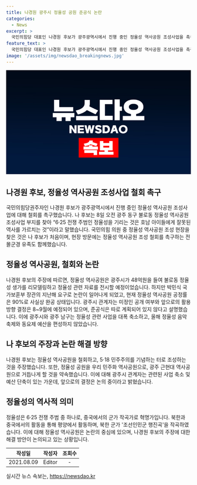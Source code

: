 ```yaml
---
title: 나경원 광주시 정율성 공원 준공식 논란
categories:
  - News
excerpt: >
  국민의힘당 대표인 나경원 후보가 광주광역시에서 진행 중인 정율성 역사공원 조성사업을 촉구하며 현장을 찾았다. 나 후보는 정율성을 북한과 중국에서의 군가 작곡가로 지목하고, 해당 사업을 민주화 역사공원으로 변경해야 한다고 주장했다. 정율성 역사공원은 사실상 완공 단계에 있으며, 논란 속에서도 광주시는 사업을 강행했지만, 광주시와 광주 남구는 정율성 관련 사업을 대폭 축소했다. 이에 대한 여론이 분분하며, 김오복씨와 나 후보 등의 주장이 충돌하고 있다.
feature_text: >
  국민의힘당 대표인 나경원 후보가 광주광역시에서 진행 중인 정율성 역사공원 조성사업을 촉구하며 현장을 찾았다. 나 후보는 정율성을 북한과 중국에서의 군가 작곡가로 지목하고, 해당 사업을 민주화 역사공원으로 변경해야 한다고 주장했다. 정율성 역사공원은 사실상 완공 단계에 있으며, 논란 속에서도 광주시는 사업을 강행했지만, 광주시와 광주 남구는 정율성 관련 사업을 대폭 축소했다. 이에 대한 여론이 분분하며, 김오복씨와 나 후보 등의 주장이 충돌하고 있다.
image: '/assets/img/newsdao_breakingnews.jpg'
---
```


<p><img src="/assets/img/newsdao_breakingnews.jpg" alt="koreaapp 속보" /></p>

<h2 data-ke-size="size26">나경원 후보, 정율성 역사공원 조성사업 철회 촉구</h2>

<p data-ke-size="size16">국민의힘당권주자인 나경원 후보가 광주광역시에서 진행 중인 정율성 역사공원 조성사업에 대해 철회를 촉구했습니다. 나 후보는 8일 오전 광주 동구 불로동 정율성 역사공원 조성사업 부지를 찾아 “6·25 전쟁 주범인 정율성을 기리는 것은 호남 아이들에게 잘못된 역사를 가르치는 것”이라고 말했습니다. 국민의힘 의원 중 정율성 역사공원 조성 현장을 찾은 것은 나 후보가 처음이며, 현장 방문에는 정율성 역사공원 조성 철회를 촉구하는 전몰군경 유족도 함께했습니다.</p>

<h2 data-ke-size="size26">정율성 역사공원, 철회와 논란</h2>

<p data-ke-size="size16">나경원 후보의 주장에 따르면, 정율성 역사공원은 광주시가 48억원을 들여 불로동 정율성 생가를 리모델링하고 정율성 관련 자료를 전시할 예정이었습니다. 하지만 박민식 국가보훈부 장관의 지난해 요구로 논란이 일어나게 되었고, 현재 정율성 역사공원 공정률은 90%로 사실상 완공 상태입니다. 광주시 관계자는 미정인 공개 여부와 앞으로의 활용 방향 결정은 8~9월에 예정되어 있으며, 준공식은 따로 계획되어 있지 않다고 설명했습니다. 이에 광주시와 광주 남구는 정율성 관련 사업을 대폭 축소하고, 올해 정율성 음악축제와 동요제 예산을 편성하지 않았습니다.</p>

<h2 data-ke-size="size26">나 후보의 주장과 논란 해결 방향</h2>

<p data-ke-size="size16">나경원 후보는 정율성 역사공원을 철회하고, 5·18 민주주의를 기념하는 터로 조성하는 것을 주장했습니다. 또한, 정율성 공원을 우리 민주화 역사공원으로, 광주 근현대 역사공원으로 거듭나게 할 것을 약속했습니다. 이에 대해 광주시 관계자는 관련된 사업 축소 및 예산 단축이 있는 가운데, 앞으로의 결정은 논의 중이라고 밝혔습니다.</p>

<h2 data-ke-size="size26">정율성의 역사적 의미</h2>

<p data-ke-size="size16">정율성은 6·25 전쟁 주범 중 하나로, 중국에서의 군가 작곡가로 혁명가입니다. 북한과 중국에서의 활동을 통해 평양에서 활동하며, 북한 군가 '조선인민군 행진곡'을 작곡하였습니다. 이에 대해 정율성 역사공원은 논란의 중심에 있으며, 나경원 후보의 주장에 대한 해결 방안이 논의되고 있는 상황입니다.</p>

<table>
    <thead>
        <tr>
            <th style="text-align: center;">작성일</th>
            <th style="text-align: center;">작성자</th>
            <th style="text-align: center;">조회수</th>
        </tr>
    </thead>
    <tbody>
        <tr>
            <td style="text-align: center;">2021.08.09</td>
            <td style="text-align: center;">Editor</td>
            <td style="text-align: center;">-</td>
        </tr>
    </tbody>
</table>
실시간 뉴스 속보는, <a href="https://newsdao.kr" rel="dofollow">https://newsdao.kr</a>


